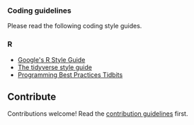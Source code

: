 ### Coding guidelines 

Please read the following coding style guides.
### R
- [Google's R Style Guide](https://google.github.io/styleguide/Rguide.xml)
- [The tidyverse style guide](http://style.tidyverse.org/)
- [Programming Best Practices Tidbits](https://github.com/timoxley/best-practices)

## Contribute

Contributions welcome! Read the [contribution guidelines](contributing.md) first.

